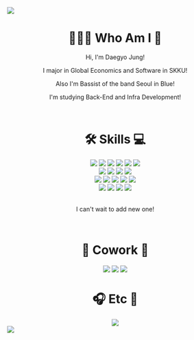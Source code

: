<img src="https://capsule-render.vercel.app/api?type=waving&color=2699E6&height=250&section=header&text=DaegyoJung&animation=twinkling&fontSize=75&fontColor=FFFFFF"/>

<h1 align = "center">🧑🏻‍💻 Who Am I 🎸</h1>

<p align="center">Hi, I'm Daegyo Jung!</p>
<p align="center">I major in Global Economics and Software in SKKU!</p>
<p align="center">Also I'm Bassist of the band Seoul in Blue!</p>
<p align="center">I'm studying Back-End and Infra Development!</p>

<br>

<h1 align = "center">🛠️ Skills 💻</h1>

<div align = "center"> 
  
<img src="https://img.shields.io/badge/C-A8B9CC?style=flat-square&logo=c&logoColor=white"/>
  
<img src="https://img.shields.io/badge/C++-00599C?style=flat-square&logo=cplusplus&logoColor=white"/>

<img src="https://img.shields.io/badge/C++/CLI-00AEF0?style=flat-square"/>

<img src="https://img.shields.io/badge/Java-8A4182?style=flat-square"/>

<img src="https://img.shields.io/badge/Python-3776AB?style=flat-square&logo=python&logoColor=white"/>

<img src="https://img.shields.io/badge/Kotlin-7F52FF?style=flat-square&logo=kotlin&logoColor=white"/>

</div>

<div align = "center"> 
  
<img src="https://img.shields.io/badge/HTML-E34F26?style=flat-square&logo=html5&logoColor=white"/>

<img src="https://img.shields.io/badge/CSS-1572B6?style=flat-square&logo=css3&logoColor=white"/>

<img src="https://img.shields.io/badge/JavaScript-F7DF1E?style=flat-square&logo=javascript&logoColor=white"/>

<img src="https://img.shields.io/badge/Node.js-339933?style=flat-square&logo=nodedotjs&logoColor=white"/>

</div>

<div align = "center">
  
<img src="https://img.shields.io/badge/Spring-6DB33F?style=flat-square&logo=spring&logoColor=white"/>

<img src="https://img.shields.io/badge/SpringBoot-6DB33F?style=flat-square&logo=springboot&logoColor=white"/>

<img src="https://img.shields.io/badge/Postman-FF6C37?style=flat-square&logo=postman&logoColor=white"/>

<img src="https://img.shields.io/badge/Nodemon-76D04B?style=flat-square&logo=nodemon&logoColor=white"/>

<img src="https://img.shields.io/badge/MySQL-4479A1?style=flat-square&logo=mysql&logoColor=white"/>

</div>

<div align = "center">
<img src="https://img.shields.io/badge/Android-34A853?style=flat-square&logo=android&logoColor=white"/>

<img src="https://img.shields.io/badge/AndroidStudio-3DDC84?style=flat-square&logo=androidstudio&logoColor=white"/>

<img src="https://img.shields.io/badge/JetpackCompose-4285F4?style=flat-square&logo=jetpackcompose&logoColor=white"/>

<img src="https://img.shields.io/badge/.NetFramework-512BD4?style=flat-square&logo=dotnet&logoColor=white"/>

</div>

<br>

<p align="center">I can't wait to add new one!</p>

<br>

<h1 align = "center">🔗 Cowork 🤝</h1>

<div align = "center">
  
<img src="https://img.shields.io/badge/GitHub-181717?style=flat-square&logo=github&logoColor=white"/>

<img src="https://img.shields.io/badge/Slack-4A154B?style=flat-square&logo=slack&logoColor=white"/>

<img src="https://img.shields.io/badge/Notion-000000?style=flat-square&logo=notion&logoColor=white"/>

</div>

<h1 align = "center">🎧 Etc 📸</h1>

<div align = "center"> 
<a href = "https://seoulinblue.notion.site/Seoul-in-Blue-260567a567b44a79b53b9c33fd427964"><img src="https://img.shields.io/badge/Seoul in Blue-0019F4?style=flat-square"/></a>
  
</div>

<img src="https://capsule-render.vercel.app/api?type=waving&color=2699E6&height=150&section=footer" />

